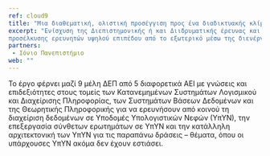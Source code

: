 ```yaml
---
ref: cloud9
title: "Μια διαθεματική, ολιστική προσέγγιση προς ένα διαδικτυακής κλίμακας υπολογιστικό νέφος"
excerpt: "Ενίσχυση της Διεπιστημονικής ή και Διιδρυματικής έρευνας και καινοτομίας με δυνατότητα 
προσέλκυσης ερευνητών υψηλού επιπέδου από το εξωτερικό μέσω της διενέργειας βασικής και εφαρμοσμένης έρευνας αριστείας»"
partners:
 - Ιόνιο Πανεπιστήμιο
web: ""
---
```


To έργο φέρνει μαζί 9 μέλη ΔΕΠ από 5 διαφορετικά ΑΕΙ με γνώσεις και επιδεξιότητες στους τομείς των Κατανεμημένων 
Συστημάτων Λογισμικού και Διαχείρισης Πληροφορίας, των Συστημάτων Βάσεων Δεδομένων και της Θεωρητικής Πληροφορικής
για να ερευνήσουν από κοινού τη διαχείριση δεδομένων σε Υποδομές Υπολογιστικών Νεφών (ΥπΥΝ), την επεξεργασία σύνθετων
ερωτημάτων σε ΥπΥΝ και την κατάλληλη αρχιτεκτονική των ΥπΥΝ για τις παραπάνω δράσεις – θέματα, όπου οι υπάρχουσες ΥπΥΝ 
ακόμα δεν έχουν εστιάσει.
